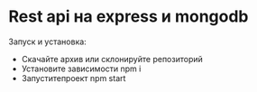 # Rest api на express и mongodb

Запуск и установка:

  - Скачайте архив или склонируйте репозиторий
  - Установите зависимости npm i
  - Запуститепроект npm start

